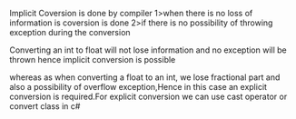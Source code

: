 Implicit Coversion is done by compiler
1>when there is no loss of information is coversion is done
2>if there is no possibility of throwing exception during the conversion

Converting an int to float will not lose information and no exception will be thrown hence implicit conversion is possible

whereas as when converting a float to an int, we lose fractional part and also a possibility of overflow exception,Hence in this case an explicit conversion is required.For explicit conversion we can use cast operator or convert class in c#

